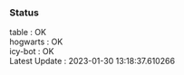 ### Status


table : OK  
hogwarts : OK  
icy-bot : OK  
Latest Update : 2023-01-30 13:18:37.610266
